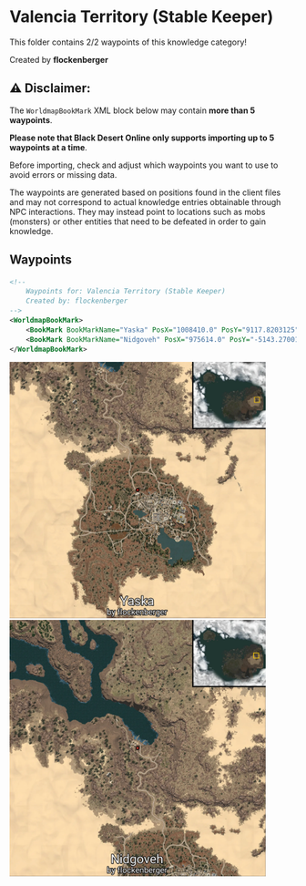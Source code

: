 # Valencia Territory (Stable Keeper)

This folder contains 2/2 waypoints of this knowledge category!


Created by **flockenberger**

## ⚠️ Disclaimer:
The `WorldmapBookMark` XML block below may contain **more than 5 waypoints**.

**Please note that Black Desert Online only supports importing up to 5 waypoints at a time**.

Before importing, check and adjust which waypoints you want to use to avoid errors or missing data.

The waypoints are generated based on positions found in the client files and may not correspond to actual knowledge entries obtainable through NPC interactions.
They may instead point to locations such as mobs (monsters) or other entities that need to be defeated in order to gain knowledge.

## Waypoints
```xml
<!--
    Waypoints for: Valencia Territory (Stable Keeper)
    Created by: flockenberger
-->
<WorldmapBookMark>
    <BookMark BookMarkName="Yaska" PosX="1008410.0" PosY="9117.8203125" PosZ="225350.0" />
    <BookMark BookMarkName="Nidgoveh" PosX="975614.0" PosY="-5143.27001953125" PosZ="335889.0" />
</WorldmapBookMark>
```

<img src="./Valencia Territory (Stable Keeper)_Yaska_Preview.webp" width="450"/> <img src="./Valencia Territory (Stable Keeper)_Nidgoveh_Preview.webp" width="450"/> 
